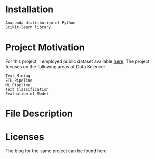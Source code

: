 # Installation
    Anaconda distribution of Python
    Scikit-learn library

# Project Motivation
For this project, I employed public dataset available [here](https://www.kaggle.com/clmentbisaillon/fake-and-real-news-dataset). The project focuses on the following areas of Data Science:

    Text Mining
    ETL Pipeline
    ML Pipeline
    Text Classification
    Evaluation of Model
   
# File Description

# Licenses
The blog for the same project can be found here 
